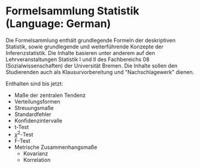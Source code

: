 # Formelsammlung Statistik (Language: German)

Die Formelsammlung enthält grundlegende Formeln der deskriptiven Statistik, sowie grundlegende und weiterführende Konzepte der Inferenzstatistik. Die Inhalte basieren unter anderem auf den Lehrveranstaltungen Statistik I und II des Fachbereichs 08 (Sozialwissenschaften) der Universität Bremen. Die Inhalte sollen den Studierenden auch als Klausurvorbereitung und "Nachschlagewerk" dienen.

Enthalten sind bis jetzt:

- Maße der zentralen Tendenz
- Verteilungsformen
- Streuungsmaße
- Standardfehler
- Konfidenzintervalle
- t-Test
- $\chi^2$-Test
- F-Test
- Metrische Zusammenhangsmaße
  - Kovarianz
  - Korrelation

